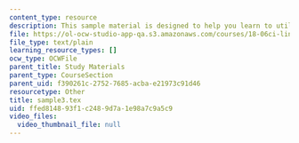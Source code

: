 ```yaml
---
content_type: resource
description: This sample material is designed to help you learn to utilize Latex.
file: https://ol-ocw-studio-app-qa.s3.amazonaws.com/courses/18-06ci-linear-algebra-communications-intensive-spring-2004/ffed814893f1c2489d7a1e98a7c9a5c9_sample3.tex
file_type: text/plain
learning_resource_types: []
ocw_type: OCWFile
parent_title: Study Materials
parent_type: CourseSection
parent_uid: f390261c-2752-7685-acba-e21973c91d46
resourcetype: Other
title: sample3.tex
uid: ffed8148-93f1-c248-9d7a-1e98a7c9a5c9
video_files:
  video_thumbnail_file: null
---
```

